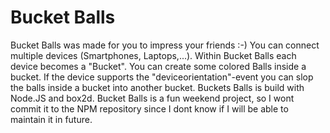# Bucket Balls

Bucket Balls was made for you to impress your friends :-)
You can connect multiple devices (Smartphones, Laptops,...). Within Bucket Balls
each device becomes a "Bucket". You can create some colored Balls inside a bucket.
If the device supports the "deviceorientation"-event you can slop the balls inside a bucket
into another bucket.
Buckets Balls is build with Node.JS and box2d. Bucket Balls is a fun weekend project,
so I wont commit it to the NPM repository since I dont know if I will be able
to maintain it in future.